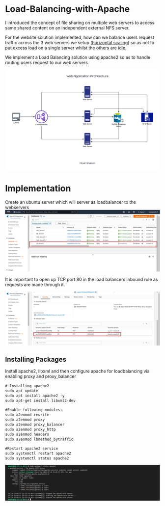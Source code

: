 # Load-Balancing-with-Apache

I introduced the concept of file sharing on multiple web servers to access same shared content on an independent external NFS server.

For the website solution implemented, how can we balance users request traffic across the 3 web servers we setup 
([horizontal scaling](https://www.cloudzero.com/blog/horizontal-vs-vertical-scaling#:~:text=Horizontal%20scaling%20(aka%20scaling%20out,server%20may%20be%20your%20solution.))) so as not to put excess load on a single server whilst the others are idle. 

We implement a Load Balancing solution using apache2 so as to handle routing users request to our web servers.

![application_architecture](./img/_3tier%20web%20application.png)
#

# Implementation

Create an ubuntu server which will server as loadbalancer to the webservers
![create_lb](./img/1.create_lb_server.jpg)

It is important to open up TCP port 80 in the load balancers inbound rule as requests are made through it.

![inbound_rules](./img/2.inbound-rules.jpg)

## Installing Packages
Install apache2, libxml and then configure apache for loadbalancing via enabling proxy and proxy_balancer
```
# Installing apache2
sudo apt update
sudo apt install apache2 -y
sudo apt-get install libxml2-dev
```
```
#Enable following modules:
sudo a2enmod rewrite
sudo a2enmod proxy
sudo a2enmod proxy_balancer
sudo a2enmod proxy_http
sudo a2enmod headers
sudo a2enmod lbmethod_bytraffic
```
```
#Restart apache2 service
sudo systemctl restart apache2
sudo systemctl status apache2

```

![apache_running](./img/3.apache_running.jpg)


